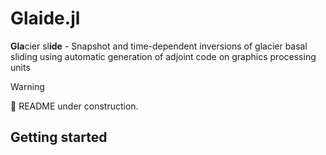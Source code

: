 # Glaide.jl
**Gla**cier sl**ide** - Snapshot and time-dependent inversions of glacier basal sliding using automatic generation of adjoint code on graphics processing units

> [!WARNING]
> :construction: README under construction.

## Getting started
